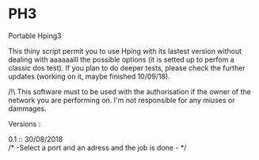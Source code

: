 # PH3
Portable Hping3

This thiny script permit you to use Hping with its lastest version without dealing with aaaaaalll the possible options (it is setted up to perfom a classic dos test).
If you plan to do deeper tests, please check the further updates (working on it, maybe finished 10/09/18).

/!\ This software must to be used with the authorisation if the owner of the network you are performing on. I'm not responsible for any miuses or dammages.

Versions : 

0.1 :: 30/08/2018 <br />
/* 
  -Select a port and an adress and the job is done - */
